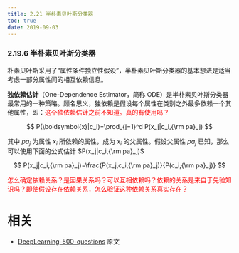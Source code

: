 ```yaml
---
title: 2.21 半朴素贝叶斯分类器
toc: true
date: 2019-09-03
---
```


### 2.19.6 半朴素贝叶斯分类器

​朴素贝叶斯采用了“属性条件独立性假设”，半朴素贝叶斯分类器的基本想法是适当考虑一部分属性间的相互依赖信息。

**独依赖估计**（One-Dependence Estimator，简称 ODE）是半朴素贝叶斯分类器最常用的一种策略。顾名思义，独依赖是假设每个属性在类别之外最多依赖一个其他属性，即：<span style="color:red;">这个独依赖估计之前不知道。真的有使用吗？</span>

$$
P(\boldsymbol{x}|c_i)=\prod_{j=1}^d P(x_j|c_i,{\rm pa}_j)
$$

其中 $pa_j$ 为属性 $x_i$ 所依赖的属性，成为 $x_i$ 的父属性。假设父属性 $pa_j$ 已知，那么可以使用下面的公式估计 $P(x_j|c_i,{\rm pa}_j)$

$$
P(x_j|c_i,{\rm pa}_j)=\frac{P(x_j,c_i,{\rm pa}_j)}{P(c_i,{\rm pa}_j)}
$$

<span style="color:red;">怎么确定依赖关系？是因果关系吗？可以互相依赖吗？依赖的关系是来自于先验知识吗？即使假设存在依赖关系，怎么验证这种依赖关系真实存在？</span>





# 相关

- [DeepLearning-500-questions](https://github.com/scutan90/DeepLearning-500-questions) 原文
